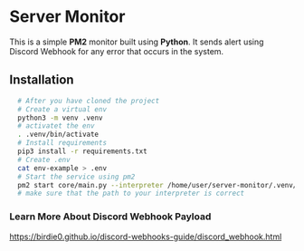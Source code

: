 # Server Monitor

This is a simple **PM2** monitor built using **Python**. It sends alert using Discord Webhook for any error that occurs in the system.

## Installation

```bash
  # After you have cloned the project
  # Create a virtual env
  python3 -m venv .venv
  # activatet the env
  . .venv/bin/activate
  # Install requirements
  pip3 install -r requirements.txt
  # Create .env
  cat env-example > .env
  # Start the service using pm2
  pm2 start core/main.py --interpreter /home/user/server-monitor/.venv/bin/python3 --name server-monitor
  # make sure that the path to your interpreter is correct
```

### Learn More About Discord Webhook Payload

https://birdie0.github.io/discord-webhooks-guide/discord_webhook.html
